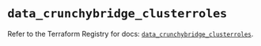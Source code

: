 # `data_crunchybridge_clusterroles`

Refer to the Terraform Registry for docs: [`data_crunchybridge_clusterroles`](https://registry.terraform.io/providers/crunchydata/crunchybridge/0.3.0/docs/data-sources/clusterroles).
